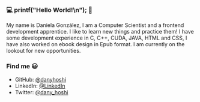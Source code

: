 ### :computer: printf("Hello World!\n"); 👋

My name is Daniela González, I am a Computer Scientist and a frontend development apprentice. I like to learn new things and practice them!
I have some development experience in C, C++, CUDA, JAVA, HTML and CSS, I have also worked on ebook design in Epub format. I am currently on the lookout for new opportunities. 

### Find me 😃
- GitHub: [@danyhoshi](https://github.com/danyhoshi)
- LinkedIn: [@LinkedIn](https://www.linkedin.com/in/daniela-gonz%C3%A1lez-ba16a556/)
- Twitter: [@dany_hoshi](https://twitter.com/Dany_hoshi)
